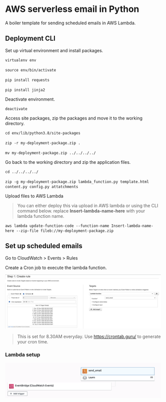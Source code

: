
# AWS serverless email in Python

A boiler template for sending scheduled emails in AWS Lambda.


## Deployment CLI

Set up virtual environment and install packages.

    virtualenv env

    source env/bin/activate

    pip install requests
    
    pip install jinja2

Deactivate environment.

    deactivate

Access site packages, zip the packages and move it to the working directory.

    cd env/lib/python3.8/site-packages
    
    zip -r my-deployment-package.zip .
    
    mv my-deployment-package.zip ../../../../

Go back to the working directory and zip the application files.

    cd ../../../../
    
    zip -g my-deployment-package.zip lambda_function.py template.html content.py config.py attatchments

Upload files to AWS Lambda    

> You can either deploy this via upload in AWS lambda or using the CLI command below. replace **Insert-lambda-name-here** with your lambda function name.

    aws lambda update-function-code --function-name Insert-lambda-name-here --zip-file fileb://my-deployment-package.zip

## Set up scheduled emails

Go to CloudWatch > Events > Rules

Create a Cron job to execute the lambda function. 

![cron](attatchments/cron.png)
> This is set for 8.30AM everyday. Use https://crontab.guru/ to generate your cron time. 


### Lambda setup

![setup](attatchments/setup.png)